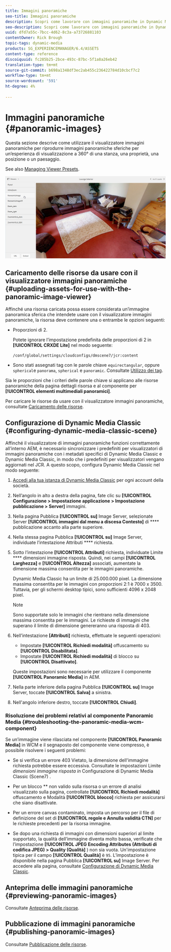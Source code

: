 ```yaml
---
title: Immagini panoramiche
seo-title: Immagini panoramiche
description: Scopri come lavorare con immagini panoramiche in Dynamic Media.
seo-description: Scopri come lavorare con immagini panoramiche in Dynamic Media.
uuid: dfd7a55c-7bcc-4d62-8c3a-a73726881103
contentOwner: Rick Brough
topic-tags: dynamic-media
products: SG_EXPERIENCEMANAGER/6.4/ASSETS
content-type: reference
discoiquuid: fc285b25-2bce-493c-87bc-5f1a8a26eb42
translation-type: tm+mt
source-git-commit: b698a1348df3ec2ab455c236422784d10cbcf7c2
workflow-type: tm+mt
source-wordcount: '591'
ht-degree: 4%

---
```



# Immagini panoramiche {#panoramic-images}

Questa sezione descrive come utilizzare il visualizzatore immagini panoramiche per riprodurre immagini panoramiche sferiche per un’esperienza di visualizzazione a 360° di una stanza, una proprietà, una posizione o un paesaggio.

See also [Managing Viewer Presets](managing-viewer-presets.md).

![panoramic-image2](assets/panoramic-image2.png)

## Caricamento delle risorse da usare con il visualizzatore immagini panoramiche {#uploading-assets-for-use-with-the-panoramic-image-viewer}

Affinché una risorsa caricata possa essere considerata un’immagine panoramica sferica che intendete usare con il visualizzatore immagini panoramiche, la risorsa deve contenere una o entrambe le opzioni seguenti:

* Proporzioni di 2.

   Potete ignorare l’impostazione predefinita delle proporzioni di 2 in **[!UICONTROL CRXDE Lite]** nel modo seguente:

   `/conf/global/settings/cloudconfigs/dmscene7/jcr:content`

* Sono stati assegnati tag con le parole chiave `equirectangular`, oppure `spherical`e `panorama`, `spherical` e `panoramic`. Consultate [Utilizzo dei tag](/help/sites-authoring/tags.md).

Sia le proporzioni che i criteri delle parole chiave si applicano alle risorse panoramiche della pagina dettagli risorsa e al componente per **[!UICONTROL elementi multimediali panoramici]**.

Per caricare le risorse da usare con il visualizzatore immagini panoramiche, consultate [Caricamento delle risorse](managing-assets-touch-ui.md#uploading-assets).

## Configurazione di Dynamic Media Classic {#configuring-dynamic-media-classic-scene}

Affinché il visualizzatore di immagini panoramiche funzioni correttamente all’interno AEM, è necessario sincronizzare i predefiniti per visualizzatori di immagini panoramiche con i metadati specifici di Dynamic Media Classic e Dynamic Media Classic, in modo che i predefiniti per visualizzatori vengano aggiornati nel JCR. A questo scopo, configura Dynamic Media Classic nel modo seguente:

1. [Accedi alla tua istanza di Dynamic Media Classic](https://www.adobe.com/marketing-cloud/experience-manager/scene7-login.html) per ogni account della società.

1. Nell’angolo in alto a destra della pagina, fate clic su **[!UICONTROL Configurazione > Impostazione applicazione > Impostazione pubblicazione > Server]** immagini.
1. Nella pagina Pubblica **[!UICONTROL su]** Image Server, selezionate Server **[!UICONTROL immagini dal menu a discesa Contesto]** di **** pubblicazione accanto alla parte superiore.

1. Nella stessa pagina Pubblica **[!UICONTROL su]** Image Server, individuate l’intestazione Attributi **** richiesta.
1. Sotto l’intestazione **[!UICONTROL Attributi]** richiesta, individuate Limite **** dimensioni immagine risposta. Quindi, nei campi **[!UICONTROL Larghezza]** e **[!UICONTROL Altezza]** associati, aumentate la dimensione massima consentita per le immagini panoramiche.

   Dynamic Media Classic ha un limite di 25.000.000 pixel. La dimensione massima consentita per le immagini con proporzioni 2:1 è 7000 x 3500. Tuttavia, per gli schermi desktop tipici, sono sufficienti 4096 x 2048 pixel.

   >[!NOTE]
   >
   >Sono supportate solo le immagini che rientrano nella dimensione massima consentita per le immagini. Le richieste di immagini che superano il limite di dimensione genereranno una risposta di 403.

1. Nell’intestazione **[Attributi]** richiesta, effettuate le seguenti operazioni:

   * Impostate **[!UICONTROL Richiedi modalità]** offuscamento su **[!UICONTROL Disabilitata]**.
   * Impostate **[!UICONTROL Richiedi modalità]** di blocco su **[!UICONTROL Disattivato]**.

   Queste impostazioni sono necessarie per utilizzare il componente **[!UICONTROL Panoramic Media]** in AEM.

1. Nella parte inferiore della pagina Pubblica **[!UICONTROL su]** Image Server, toccate **[!UICONTROL Salva]** a sinistra.

1. Nell&#39;angolo inferiore destro, toccate **[!UICONTROL Chiudi]**.

### Risoluzione dei problemi relativi al componente Panoramic Media {#troubleshooting-the-panoramic-media-wcm-component}

Se un’immagine viene rilasciata nel componente **[!UICONTROL Panoramic Media]** in WCM e il segnaposto del componente viene compresso, è possibile risolvere i seguenti problemi:

* Se si verifica un errore 403 Vietato, la dimensione dell&#39;immagine richiesta potrebbe essere eccessiva. Consultate le impostazioni Limite *dimensioni immagine risposta in* Configurazione di Dynamic Media Classic (Scene7) [](#configuring-dynamic-media-classic-scene).

* Per un blocco ** non valido sulla risorsa o un errore *di* analisi visualizzato sulla pagina, controllate **[!UICONTROL Richiedi modalità]** offuscamento e Modalità **[!UICONTROL blocco]** richiesta per assicurarsi che siano disattivate.
* Per un errore canvas contaminato, imposta un percorso per il file di definizione del set di **[!UICONTROL regole e Annulla validità CTN]** per le richieste precedenti per la risorsa immagine.
* Se dopo una richiesta di immagini con dimensioni superiori al limite supportato, la qualità dell’immagine diventa molto bassa, verificate che l’impostazione **[!UICONTROL JPEG Encoding Attributes (Attributi di codifica JPEG) > Quality (Qualità]** ) non sia vuota. Un&#39;impostazione tipica per il campo **[!UICONTROL Qualità]** è `95`. L’impostazione è disponibile nella pagina Pubblica **[!UICONTROL su]** Image Server. Per accedere alla pagina, consultate [Configurazione di Dynamic Media Classic](#configuring-dynamic-media-classic-scene).

## Anteprima delle immagini panoramiche {#previewing-panoramic-images}

Consultate [Anteprima delle risorse](previewing-assets.md).

## Pubblicazione di immagini panoramiche {#publishing-panoramic-images}

Consultate [Pubblicazione delle risorse](publishing-dynamicmedia-assets.md).
